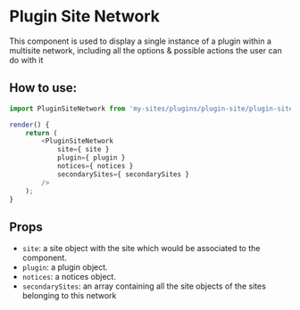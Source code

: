 # Plugin Site Network

This component is used to display a single instance of a plugin within a multisite network, including all the options & possible actions the user can do with it

## How to use:

```js
import PluginSiteNetwork from 'my-sites/plugins/plugin-site/plugin-site-network';

render() {
    return (
		<PluginSiteNetwork
			site={ site }
			plugin={ plugin }
			notices={ notices }
			secondarySites={ secondarySites }
		/>
	);
}
```

## Props

- `site`: a site object with the site which would be associated to the component.
- `plugin`: a plugin object.
- `notices`: a notices object.
- `secondarySites`: an array containing all the site objects of the sites belonging to this network
